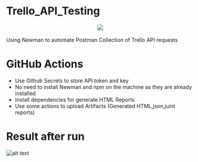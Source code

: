 # Trello_API_Testing
<div align="center"> 
	<img src="https://github.com/abdelrahman99999/Trello_API_Testing/actions/workflows/blank.yml/badge.svg">
</div>
<br>
Using Newman to automate Postman Collection of Trello API requests  

# GitHub Actions
- Use Github Secrets to store API token and key
- No need to install Newman and npm on the machine as they are already installed
- Install dependencies for generate HTML Reports
- Use some actions to upload Artifacts (Generated HTML,json,juint reports)
  
# Result after run

![alt text](https://drive.google.com/uc?export=view&id=1XubEXyeo_TnhY7_nrTFNP1t5VoVzTtFa)
